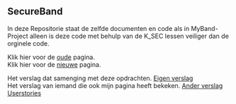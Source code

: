 ## SecureBand
In deze Repositorie staat de zelfde documenten en code als in MyBand-Project
alleen is deze code met behulp van de K_SEC lessen veiliger dan de orginele code.

Klik hier voor de [oude] pagina.  
Klik hier voor de [nieuwe] pagina.

Het verslag dat samenging met deze opdrachten. [Eigen verslag]   
Het verslag van iemand die ook mijn pagina heeft bekeken. [Ander verslag]  
[Userstories]

[oude]: http://27728.hosts2.ma-cloud.nl/ma/bewijzenmap/MyBand-Project/public/
[nieuwe]: #
[Eigen verslag]: <doc/verslag.pdf>
[Ander verslag]: <doc/>
[Userstories]: <doc/User-Stories-SurcureBand.md>